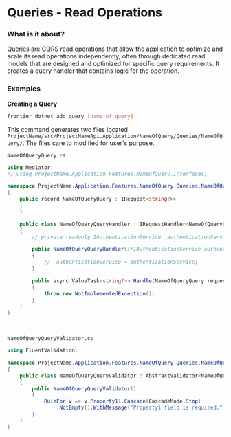 # Queries - Read Operations

### What is it about?
Queries are CQRS read operations that allow the application to optimize and scale its read operations independently, often through dedicated read models that are designed and optimized for specific query requirements. It creates a query handler that contains logic for the operation.

### Examples

**Creating a Query**

```bash
frontier dotnet add query [name-of-query]
```

This command generates two files located `ProjectName/src/ProjectNameApi.Application/NameOfQuery/Queries/NameOfQuery/`. The files care to modified for user's purpose.

`NameOfQueryQuery.cs`
```C#
using Mediator;
// using ProjectName.Application.Features.NameOfQuery.Interfaces;

namespace ProjectName.Application.Features.NameOfQuery.Queries.NameOfQuery
{
    public record NameOfQueryQuery : IRequest<string?>>
    {
    }

    public class NameOfQueryQueryHandler : IRequestHandler<NameOfQueryQuery, string?>>
    {
        // private readonly IAuthenticationService _authenticationService;

        public NameOfQueryQueryHandler(/*IAuthenticationService authenticationService*/)
        {
            // _authenticationService = authenticationService;
        }

        public async ValueTask<string?>> Handle(NameOfQueryQuery request, CancellationToken cancellationToken)
        {
            throw new NotImplementedException();
        }
    }
}
```
<br>


`NameOfQueryQueryValidator.cs`
```C#
using FluentValidation;

namespace ProjectName.Application.Features.NameOfQuery.Queries.NameOfQuery
{
    public class NameOfQueryQueryValidator : AbstractValidator<NameOfQueryQuery>
    {
        public NameOfQueryQueryValidator()
        {
            RuleFor(v => v.Property1).Cascade(CascadeMode.Stop)
                .NotEmpty().WithMessage("Property1 field is required.");
        }
    }
}
```

<br>
